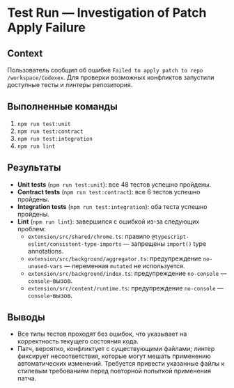 # Test Run — Investigation of Patch Apply Failure

## Context
Пользователь сообщил об ошибке `Failed to apply patch to repo /workspace/Codexex`. Для проверки возможных конфликтов запустили доступные тесты и линтеры репозитория.

## Выполненные команды
1. `npm run test:unit`
2. `npm run test:contract`
3. `npm run test:integration`
4. `npm run lint`

## Результаты
- **Unit tests** (`npm run test:unit`): все 48 тестов успешно пройдены.
- **Contract tests** (`npm run test:contract`): все 6 тестов успешно пройдены.
- **Integration tests** (`npm run test:integration`): оба теста успешно пройдены.
- **Lint** (`npm run lint`): завершился с ошибкой из-за следующих проблем:
  - `extension/src/shared/chrome.ts`: правило `@typescript-eslint/consistent-type-imports` — запрещены `import()` type annotations.
  - `extension/src/background/aggregator.ts`: предупреждение `no-unused-vars` — переменная `mutated` не используется.
  - `extension/src/background/index.ts`: предупреждение `no-console` — `console`-вызов.
  - `extension/src/content/runtime.ts`: предупреждение `no-console` — `console`-вызов.

## Выводы
- Все типы тестов проходят без ошибок, что указывает на корректность текущего состояния кода.
- Патч, вероятно, конфликтует с существующими файлами; линтер фиксирует несоответствия, которые могут мешать применению автоматических изменений. Требуется привести указанные файлы к стилевым требованиям перед повторной попыткой применения патча.


